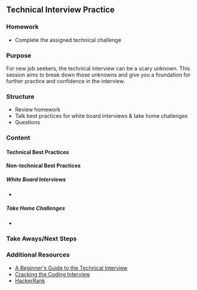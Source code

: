 ## Technical Interview Practice

### Homework
  - Complete the assigned technical challenge
  
### Purpose
For new job seekers, the technical interview can be a scary unknown. This session aims to break down those unknowns and give you a foundation for further practice and confidence in the interview.
### Structure
  - Review homework
  - Talk best practices for white board interviews & take home challenges
  - Questions
### Content
#### Technical Best Practices
#### Non-technical Best Practices
##### White Board Interviews
  - 
##### Take Home Challenges
  -
     
### Take Aways/Next Steps
  
### Additional Resources
  - [A Beginner's Guide to the Technical Interview](https://learntocodewith.me/posts/technical-interview/)
  - [Cracking the Coding Interview](http://www.crackingthecodinginterview.com/)
  - [HackerRank](https://www.hackerrank.com/)
